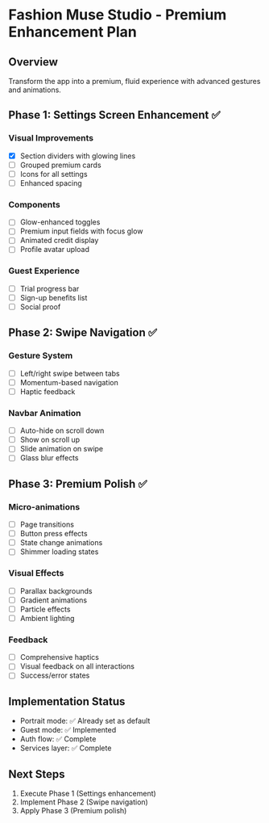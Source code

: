 # Fashion Muse Studio - Premium Enhancement Plan

## Overview
Transform the app into a premium, fluid experience with advanced gestures and animations.

## Phase 1: Settings Screen Enhancement ✅
### Visual Improvements
- [x] Section dividers with glowing lines
- [ ] Grouped premium cards
- [ ] Icons for all settings
- [ ] Enhanced spacing

### Components
- [ ] Glow-enhanced toggles
- [ ] Premium input fields with focus glow
- [ ] Animated credit display
- [ ] Profile avatar upload

### Guest Experience
- [ ] Trial progress bar
- [ ] Sign-up benefits list
- [ ] Social proof

## Phase 2: Swipe Navigation ✅
### Gesture System
- [ ] Left/right swipe between tabs
- [ ] Momentum-based navigation
- [ ] Haptic feedback

### Navbar Animation
- [ ] Auto-hide on scroll down
- [ ] Show on scroll up
- [ ] Slide animation on swipe
- [ ] Glass blur effects

## Phase 3: Premium Polish ✅
### Micro-animations
- [ ] Page transitions
- [ ] Button press effects
- [ ] State change animations
- [ ] Shimmer loading states

### Visual Effects
- [ ] Parallax backgrounds
- [ ] Gradient animations
- [ ] Particle effects
- [ ] Ambient lighting

### Feedback
- [ ] Comprehensive haptics
- [ ] Visual feedback on all interactions
- [ ] Success/error states

## Implementation Status
- Portrait mode: ✅ Already set as default
- Guest mode: ✅ Implemented
- Auth flow: ✅ Complete
- Services layer: ✅ Complete

## Next Steps
1. Execute Phase 1 (Settings enhancement)
2. Implement Phase 2 (Swipe navigation)
3. Apply Phase 3 (Premium polish)
